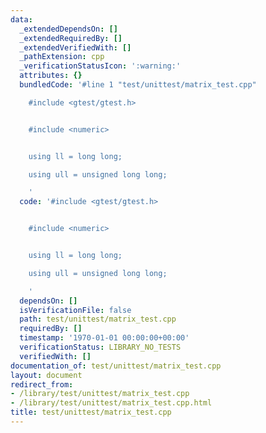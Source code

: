 ```yaml
---
data:
  _extendedDependsOn: []
  _extendedRequiredBy: []
  _extendedVerifiedWith: []
  _pathExtension: cpp
  _verificationStatusIcon: ':warning:'
  attributes: {}
  bundledCode: '#line 1 "test/unittest/matrix_test.cpp"

    #include <gtest/gtest.h>


    #include <numeric>


    using ll = long long;

    using ull = unsigned long long;

    '
  code: '#include <gtest/gtest.h>


    #include <numeric>


    using ll = long long;

    using ull = unsigned long long;

    '
  dependsOn: []
  isVerificationFile: false
  path: test/unittest/matrix_test.cpp
  requiredBy: []
  timestamp: '1970-01-01 00:00:00+00:00'
  verificationStatus: LIBRARY_NO_TESTS
  verifiedWith: []
documentation_of: test/unittest/matrix_test.cpp
layout: document
redirect_from:
- /library/test/unittest/matrix_test.cpp
- /library/test/unittest/matrix_test.cpp.html
title: test/unittest/matrix_test.cpp
---
```

